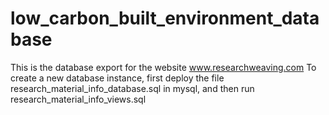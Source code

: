 # low_carbon_built_environment_database
This is the database export for the website www.researchweaving.com
To create a new database instance, first deploy the file research_material_info_database.sql in mysql, and then run research_material_info_views.sql
